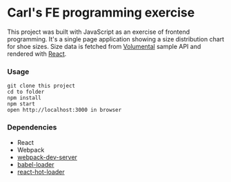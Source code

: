 Carl's FE programming exercise
=====================

This project was built with JavaScript as an exercise of frontend programming. It's a single page application showing a size distribution chart for shoe sizes. 
Size data is fetched from [Volumental](https://www.volumental.com/) sample API and rendered with [React](https://reactjs.org/).


### Usage

```
git clone this project
cd to folder
npm install
npm start
open http://localhost:3000 in browser
```

### Dependencies

* React
* Webpack
* [webpack-dev-server](https://github.com/webpack/webpack-dev-server)
* [babel-loader](https://github.com/babel/babel-loader)
* [react-hot-loader](https://github.com/gaearon/react-hot-loader)
